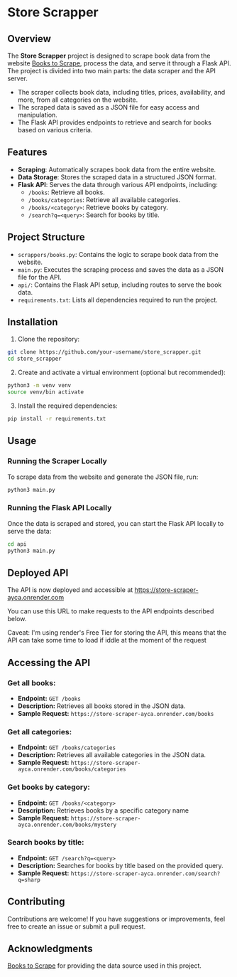 # Store Scrapper

## Overview

The **Store Scrapper** project is designed to scrape book data from the website [Books to Scrape](https://books.toscrape.com/), process the data, and serve it through a Flask API. The project is divided into two main parts: the data scraper and the API server.

- The scraper collects book data, including titles, prices, availability, and more, from all categories on the website.
- The scraped data is saved as a JSON file for easy access and manipulation.
- The Flask API provides endpoints to retrieve and search for books based on various criteria.

## Features

- **Scraping**: Automatically scrapes book data from the entire website.
- **Data Storage**: Stores the scraped data in a structured JSON format.
- **Flask API**: Serves the data through various API endpoints, including:
  - `/books`: Retrieve all books.
  - `/books/categories`: Retrieve all available categories.
  - `/books/<category>`: Retrieve books by category.
  - `/search?q=<query>`: Search for books by title.

## Project Structure

- `scrappers/books.py`: Contains the logic to scrape book data from the website.
- `main.py`: Executes the scraping process and saves the data as a JSON file for the API.
- `api/`: Contains the Flask API setup, including routes to serve the book data.
- `requirements.txt`: Lists all dependencies required to run the project.

## Installation

1. Clone the repository:
```bash
git clone https://github.com/your-username/store_scrapper.git
cd store_scrapper
```

2. Create and activate a virtual environment (optional but recommended):
```bash
python3 -m venv venv
source venv/bin activate
```

3. Install the required dependencies:
```bash
pip install -r requirements.txt
```

## Usage

### Running the Scraper Locally
To scrape data from the website and generate the JSON file, run:
```bash
python3 main.py
```

### Running the Flask API Locally
Once the data is scraped and stored, you can start the Flask API locally to serve the data:
```bash
cd api
python3 main.py
```

## Deployed API

The API is now deployed and accessible at https://store-scraper-ayca.onrender.com

You can use this URL to make requests to the API endpoints described below.

Caveat: I'm using render's Free Tier for storing the API, this means that the API can take some time to load if iddle at the moment of the request

## Accessing the API

### Get all books:
- **Endpoint:** `GET /books`
- **Description:** Retrieves all books stored in the JSON data.
- **Sample Request:** `https://store-scraper-ayca.onrender.com/books`

### Get all categories:
- **Endpoint:** `GET /books/categories`
- **Description:** Retrieves all available categories in the JSON data.
- **Sample Request:** `https://store-scraper-ayca.onrender.com/books/categories`

### Get books by category:
- **Endpoint:** `GET /books/<category>`
- **Description:** Retrieves books by a specific category name
- **Sample Request:** `https://store-scraper-ayca.onrender.com/books/mystery`

### Search books by title:
- **Endpoint:** `GET /search?q=<query>`
- **Description:** Searches for books by title based on the provided query.
- **Sample Request:** `https://store-scraper-ayca.onrender.com/search?q=sharp`

## Contributing
Contributions are welcome! If you have suggestions or improvements, feel free to create an issue or submit a pull request.

## Acknowledgments
[Books to Scrape](https://books.toscrape.com/) for providing the data source used in this project.